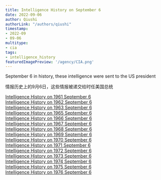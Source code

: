 ```yaml
---
title: Intelligence History on September 6
date: 2022-09-06
author: Qiushi 
authorLink: "/authors/qiushi"
timestamp: 
- 2022-09
- 09-06
multitype: 
- cia
tags: 
- intelligence_history
featuredImagePreview: '/agency/CIA.png'
---
```



September 6 in history, these intelligence were sent to the US president

情报历史上的9月6日，这些情报被递交给时任美国总统

<!--more-->







[Intelligence History on 1961 September 6](/dailybrief/1961-09-06)   
[Intelligence History on 1962 September 6](/dailybrief/1962-09-06)   
[Intelligence History on 1963 September 6](/dailybrief/1963-09-06)   
[Intelligence History on 1965 September 6](/dailybrief/1965-09-06)   
[Intelligence History on 1966 September 6](/dailybrief/1966-09-06)   
[Intelligence History on 1967 September 6](/dailybrief/1967-09-06)   
[Intelligence History on 1968 September 6](/dailybrief/1968-09-06)   
[Intelligence History on 1969 September 6](/dailybrief/1969-09-06)   
[Intelligence History on 1970 September 6](/dailybrief/1970-09-06)   
[Intelligence History on 1971 September 6](/dailybrief/1971-09-06)   
[Intelligence History on 1972 September 6](/dailybrief/1972-09-06)   
[Intelligence History on 1973 September 6](/dailybrief/1973-09-06)   
[Intelligence History on 1974 September 6](/dailybrief/1974-09-06)   
[Intelligence History on 1975 September 6](/dailybrief/1975-09-06)   
[Intelligence History on 1976 September 6](/dailybrief/1976-09-06)   
